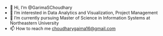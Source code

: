 - 👋 Hi, I’m @GarimaSChoudhary
- 👀 I’m interested in Data Analytics and Visualization, Project Management 
- 🌱 I’m currently pursuing Master of Science in Information Systems at Northeastern University
- 📫 How to reach me choudharygaima16@gmail.com

<!---
GarimaSChoudhary/GarimaSChoudhary is a ✨ special ✨ repository because its `README.md` (this file) appears on your GitHub profile.
You can click the Preview link to take a look at your changes.
--->

